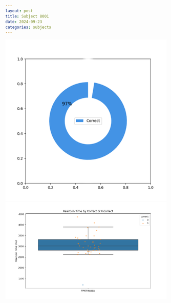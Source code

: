 ```yaml
---
layout: post
title: Subject 8001
date: 2024-09-23
categories: subjects
---
```


![](data/8001/run-1/8001_DSST_acc_{sub}.png)
![](data/8001/run-1/8001_DSST_rt.png)

